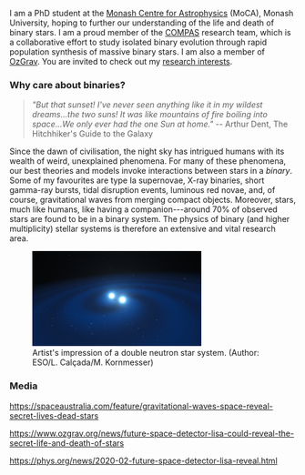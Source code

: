 I am a PhD student at the [Monash Centre for Astrophysics](https://www.monash.edu/moca) (MoCA), Monash University, hoping to further our understanding of the life and death of binary stars. I am a proud member of the [COMPAS](https://compas.science/) research team, which is a collaborative effort to study isolated binary evolution through rapid population synthesis of massive binary stars. I am also a member of [OzGrav](https://www.ozgrav.org/). You are invited to check out my [research interests](https://themikelau.github.io/research).

### Why care about binaries?
> _"But that sunset! I've never seen anything like it in my wildest dreams...the two suns! It was like mountains of fire boiling into space...We only ever had the one Sun at home."_ -- Arthur Dent, The Hitchhiker's Guide to the Galaxy

Since the dawn of civilisation, the night sky has intrigued humans with its wealth of weird, unexplained phenomena. For many of these phenomena, our best theories and models invoke interactions between stars in a _binary_. Some of my favourites are type Ia supernovae, X-ray binaries, short gamma-ray bursts, tidal disruption events, luminous red novae, and, of course, gravitational waves from merging compact objects. Moreover, stars, much like humans, like having a companion---around 70% of observed stars are found to be in a binary system. The physics of binary (and higher multiplicity) stellar systems is therefore an extensive and vital research area.

<figure>
  <img src="/images/binary-neutron-star.jpg" alt="binary-neutron-star" style="width:70%">
  <figcaption>Artist's impression of a double neutron star system. (Author: ESO/L. Calçada/M. Kornmesser)</figcaption>
</figure> 

### Media
 <https://spaceaustralia.com/feature/gravitational-waves-space-reveal-secret-lives-dead-stars>  

 <https://www.ozgrav.org/news/future-space-detector-lisa-could-reveal-the-secret-life-and-death-of-stars>  
 
 <https://phys.org/news/2020-02-future-space-detector-lisa-reveal.html>
